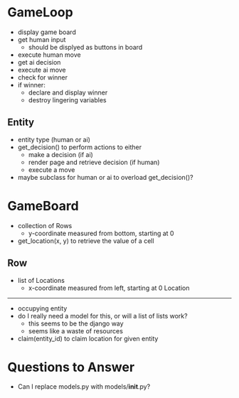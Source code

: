 GameLoop
=============
- display game board
- get human input
    - should be displyed as buttons in board
- execute human move
- get ai decision
- execute ai move
- check for winner
- if winner:
    - declare and display winner
    - destroy lingering variables

Entity
-------------
- entity type (human or ai)
- get_decision() to perform actions to either
    - make a decision (if ai)
    - render page and retrieve decision (if human)
    - execute a move
- maybe subclass for human or ai to overload get_decision()?

GameBoard
=============
- collection of Rows
    - y-coordinate measured from bottom, starting at 0
- get_location(x, y) to retrieve the value of a cell

Row
-------------
- list of Locations
    - x-coordinate measured from left, starting at 0
Location
-------------
- occupying entity
- do I really need a model for this, or will a list of lists work?
    - this seems to be the django way
    - seems like a waste of resources
- claim(entity_id) to claim location for given entity




Questions to Answer
===================
- Can I replace models.py with models/__init__.py?
